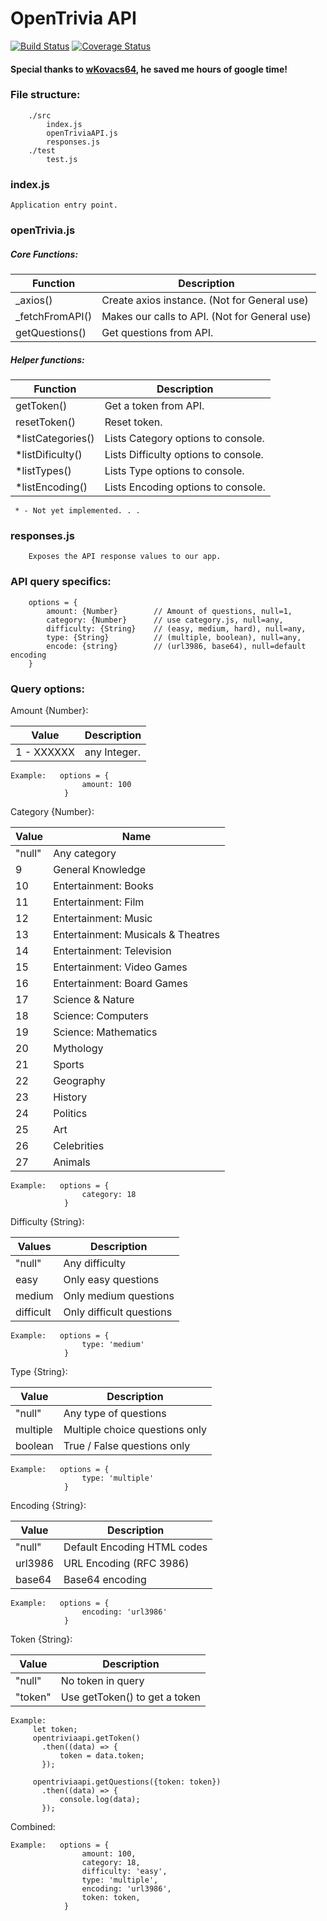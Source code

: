 OpenTrivia API
===============

[![Build Status](https://travis-ci.org/sbardian/openTriviaAPI.svg?branch=dev)](https://travis-ci.org/sbardian/openTriviaAPI) [![Coverage Status](https://coveralls.io/repos/github/sbardian/openTriviaAPI/badge.svg?branch=dev)](https://coveralls.io/github/sbardian/openTriviaAPI?branch=dev)

#### Special thanks to [wKovacs64](https://github.com/wKovacs64 "wKovacs64"), he saved me hours of google time!

### File structure: 
```
    ./src
        index.js
        openTriviaAPI.js
        responses.js
    ./test
        test.js
```

### index.js
    Application entry point. 

### openTrivia.js
##### Core Functions: 
 Function | Description 
 --- | ---
 _axios()  | Create axios instance. (Not for General use)
 _fetchFromAPI() | Makes our calls to API. (Not for General use)
 getQuestions() | Get questions from API.

##### Helper functions:
 Function | Description
 --- | ---
 getToken()       | Get a token from API.
 resetToken()     | Reset token.
 *listCategories() | Lists Category options to console.
 *listDificulty()  | Lists Difficulty options to console.
 *listTypes()      | Lists Type options to console.
 *listEncoding()   | Lists Encoding options to console.
     * - Not yet implemented. . .

### responses.js
```
    Exposes the API response values to our app.
```


### API query specifics: 
```
    options = {
        amount: {Number}        // Amount of questions, null=1,
        category: {Number}      // use category.js, null=any,
        difficulty: {String}    // (easy, medium, hard), null=any,
        type: {String}          // (multiple, boolean), null=any,
        encode: {string}        // (url3986, base64), null=default encoding
    }
```

### Query options: 

Amount {Number}: 

Value | Description
---|---
1 - XXXXXX | any Integer.

```
Example:   options = { 
                amount: 100
            }
```

Category {Number}: 

Value | Name
--- | ---
 "null" | Any category
 9  | General Knowledge
 10 | Entertainment: Books
 11 | Entertainment: Film
 12 | Entertainment: Music
 13 | Entertainment: Musicals & Theatres
 14 | Entertainment: Television
 15 | Entertainment: Video Games
 16 | Entertainment: Board Games
 17 | Science & Nature
 18 | Science: Computers
 19 | Science: Mathematics
 20 | Mythology
 21 | Sports
 22 | Geography
 23 | History
 24 | Politics
 25 | Art
 26 | Celebrities
 27 | Animals
 
 ```
 Example:   options = { 
                 category: 18
             }
 ```
 
 Difficulty {String}: 
 
  Values | Description
 ---- | ---
 "null" | Any difficulty
 easy | Only easy questions
 medium | Only medium questions
 difficult | Only difficult questions
 
 ```
 Example:   options = { 
                 type: 'medium'
             }
 ```
 
 Type {String}: 
 
 Value | Description
 --- | ---
  "null"  | Any type of questions
 multiple | Multiple choice questions only
 boolean  | True / False questions only
 
 ```
 Example:   options = { 
                 type: 'multiple'
             }
 ```
 
 Encoding {String}:
 
 Value | Description
 --- | ---
   "null"  | Default Encoding HTML codes
 url3986 | URL Encoding (RFC 3986)
 base64 | Base64 encoding
 
 ```
 Example:   options = { 
                 encoding: 'url3986'
             }
 ```
 
 Token {String}:
 
 Value | Description
 --- | ---
 "null" | No token in query
 "token" | Use getToken() to get a token
 
 ```
 Example: 
      let token;
      opentriviaapi.getToken()
        .then((data) => {
            token = data.token;
        });
        
      opentriviaapi.getQuestions({token: token})
        .then((data) => {
            console.log(data);
        });
 ```


Combined:
```
Example:   options = { 
                amount: 100,
                category: 18,
                difficulty: 'easy',
                type: 'multiple',
                encoding: 'url3986',
                token: token,
            }
```